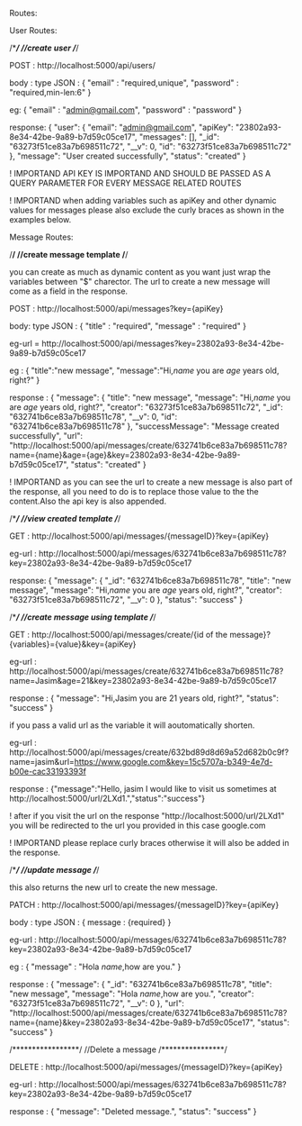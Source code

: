 Routes:

User Routes:

/************/
//create user
/***********/

POST : http://localhost:5000/api/users/

body : type JSON : {
    "email" : "required,unique",
    "password" : "required,min-len:6"
}

eg: {
    "email" : "admin@gmail.com",
    "password" : "password"
}

response: {
  "user": {
    "email": "admin@gmail.com",
    "apiKey": "23802a93-8e34-42be-9a89-b7d59c05ce17",
    "messages": [],
    "_id": "63273f51ce83a7b698511c72",
    "__v": 0,
    "id": "63273f51ce83a7b698511c72"
  },
  "message": "User created successfully",
  "status": "created"
}

! IMPORTAND API KEY IS IMPORTAND AND SHOULD BE PASSED AS A QUERY PARAMETER FOR EVERY MESSAGE RELATED ROUTES

! IMPORTAND when adding variables such as apiKey and other dynamic values for messages please also exclude the curly braces as shown in the examples below.

Message Routes:

/************************/
//create message template
/************************/

you can create as much as dynamic content as you want just wrap the variables between "$" charector.
The url to create a new message will come as a field in the response.

POST : http://localhost:5000/api/messages?key={apiKey}

body: type JSON : {
    "title" : "required",
    "message" : "required"
}

eg-url = http://localhost:5000/api/messages?key=23802a93-8e34-42be-9a89-b7d59c05ce17  

eg : {
  "title":"new message",
  "message":"Hi,$name$ you are $age$ years old, right?"
}

response : {
  "message": {
    "title": "new message",
    "message": "Hi,$name$ you are $age$ years old, right?",
    "creator": "63273f51ce83a7b698511c72",
    "_id": "632741b6ce83a7b698511c78",
    "__v": 0,
    "id": "632741b6ce83a7b698511c78"
  },
  "successMessage": "Message created successfully",
  "url": "http://localhost:5000/api/messages/create/632741b6ce83a7b698511c78?name={name}&age={age}&key=23802a93-8e34-42be-9a89-b7d59c05ce17",
  "status": "created"
}

! IMPORTAND as you can see the url to create a new message is also part of the response, all you need to do is to replace those value to the the content.Also the api key is also appended.

/**********************/
//view created template
/*********************/

GET : http://localhost:5000/api/messages/{messageID}?key={apiKey}

eg-url : http://localhost:5000/api/messages/632741b6ce83a7b698511c78?key=23802a93-8e34-42be-9a89-b7d59c05ce17

response: {
  "message": {
    "_id": "632741b6ce83a7b698511c78",
    "title": "new message",
    "message": "Hi,$name$ you are $age$ years old, right?",
    "creator": "63273f51ce83a7b698511c72",
    "__v": 0
  },
  "status": "success"
}

/******************************/
//create message using template
/*****************************/

GET : http://localhost:5000/api/messages/create/{id of the message}?{variables}={value}&key={apiKey}

eg-url : http://localhost:5000/api/messages/create/632741b6ce83a7b698511c78?name=Jasim&age=21&key=23802a93-8e34-42be-9a89-b7d59c05ce17

response : {
  "message": "Hi,Jasim you are 21 years old, right?",
  "status": "success"
}

if you pass a valid url as the variable it will aoutomatically shorten.

eg-url : http://localhost:5000/api/messages/create/632bd89d8d69a52d682b0c9f?name=jasim&url=https://www.google.com&key=15c5707a-b349-4e7d-b00e-cac33193393f

response : {"message":"Hello, jasim I would like to visit us sometimes at http://localhost:5000/url/2LXd1.","status":"success"}

! after if you visit the url on the response "http://localhost:5000/url/2LXd1" you will be redirected to the url you provided in this case google.com

! IMPORTAND please replace curly braces otherwise it will also be added in the response.

/****************/
//update message
/***************/

this also returns the new url to create the new message.

PATCH : http://localhost:5000/api/messages/{messageID}?key={apiKey}

body : type JSON : {
    message : {required}
}

eg-url : http://localhost:5000/api/messages/632741b6ce83a7b698511c78?key=23802a93-8e34-42be-9a89-b7d59c05ce17

eg : {
  "message" : "Hola $name$,how are you."
}

response : {
  "message": {
    "_id": "632741b6ce83a7b698511c78",
    "title": "new message",
    "message": "Hola $name$,how are you.",
    "creator": "63273f51ce83a7b698511c72",
    "__v": 0
  },
  "url": "http://localhost:5000/api/messages/create/632741b6ce83a7b698511c78?name={name}&key=23802a93-8e34-42be-9a89-b7d59c05ce17",
  "status": "success"
}

/*****************/
//Delete a message
/****************/

DELETE : http://localhost:5000/api/messages/{messageID}?key={apiKey}

eg-url : http://localhost:5000/api/messages/632741b6ce83a7b698511c78?key=23802a93-8e34-42be-9a89-b7d59c05ce17

response : {
  "message": "Deleted message.",
  "status": "success"
}